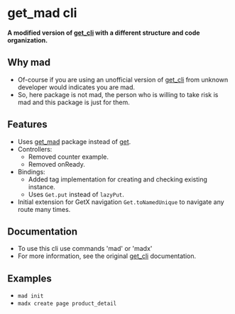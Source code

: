 # get_mad cli

**A modified version of [get_cli](https://pub.dev/packages/get_cli) with a different structure and
code organization.**

## Why mad

* Of-course if you are using an unofficial version of [get_cli](https://pub.dev/packages/get_cli)
  from unknown developer would indicates you are mad.
* So, here package is not mad, the person who is willing to take risk is mad and this package is
  just for them.

## Features

* Uses [get_mad](https://pub.dev/packages/get_mad) package instead
  of [get](https://pub.dev/packages/get).
* Controllers:
    * Removed counter example.
    * Removed onReady.
* Bindings:
    * Added tag implementation for creating and checking existing instance.
    * Uses `Get.put` instead of `lazyPut`.
* Initial extension for GetX navigation `Get.toNamedUnique` to navigate any route many times.

## Documentation

* To use this cli use commands 'mad' or 'madx'
* For more information, see the original [get_cli](https://pub.dev/packages/get_cli) documentation.

## Examples

* `mad init`
* `madx create page product_detail`
